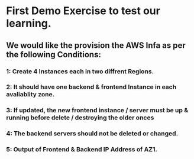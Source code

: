 # First Demo Exercise to test our learning.

## We would like the provision the AWS Infa as per the following Conditions:

### 1: Create 4 Instances each in two diffrent Regions.
### 2: It should have one backend & frontend Instance in each avaliablity zone. 
### 3: If updated, the new frontend instance / server must be up & running before delete / destroying the older onces 
### 4: The backend servers should not be deleted or changed. 
### 5: Output of Frontend & Backend IP Address of AZ1. 
